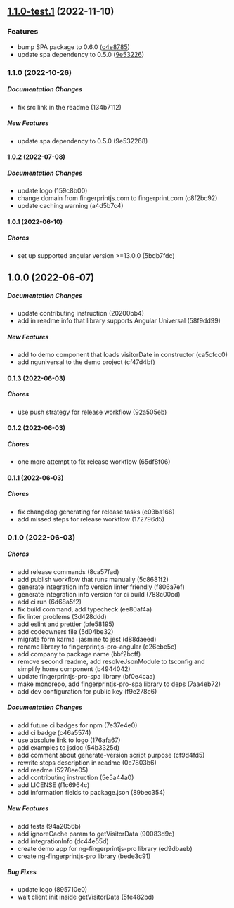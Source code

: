 ## [1.1.0-test.1](https://github.com/fingerprintjs/fingerprintjs-pro-angular/compare/v1.0.2...v1.1.0-test.1) (2022-11-10)


### Features

* bump SPA package to 0.6.0 ([c4e8785](https://github.com/fingerprintjs/fingerprintjs-pro-angular/commit/c4e87858d1b8ad47588419bcfb65fa97b88fcde0))
* update spa dependency to 0.5.0 ([9e53226](https://github.com/fingerprintjs/fingerprintjs-pro-angular/commit/9e5322686e64fe8a3ebc704287caa061b8a10e54))

### 1.1.0 (2022-10-26)

##### Documentation Changes

*  fix src link in the readme (134b7112)

##### New Features

*  update spa dependency to 0.5.0 (9e532268)

#### 1.0.2 (2022-07-08)

##### Documentation Changes

*  update logo (159c8b00)
*  change domain from fingerprintjs.com to fingerprint.com (c8f2bc92)
*  update caching warning (a4d5b7c4)

#### 1.0.1 (2022-06-10)

##### Chores

*  set up supported angular version >=13.0.0 (5bdb7fdc)

## 1.0.0 (2022-06-07)

##### Documentation Changes

*  update contributing instruction (20200bb4)
*  add in readme info that library supports Angular Universal (58f9dd99)

##### New Features

*  add to demo component that loads visitorDate in constructor (ca5cfcc0)
*  add nguniversal to the demo project (cf47d4bf)

#### 0.1.3 (2022-06-03)

##### Chores

*  use push strategy for release workflow (92a505eb)

#### 0.1.2 (2022-06-03)

##### Chores

*  one more attempt to fix release workflow (65df8f06)

#### 0.1.1 (2022-06-03)

##### Chores

*  fix changelog generating for release tasks (e03ba166)
*  add missed steps for release workflow (172796d5)

### 0.1.0 (2022-06-03)

##### Chores

*  add release commands (8ca57fad)
*  add publish workflow that runs manually (5c8681f2)
*  generate integration info version linter friendly (f806a7ef)
*  generate integration info version for ci build (788c00cd)
*  add ci run (6d68a5f2)
*  fix build command, add typecheck (ee80af4a)
*  fix linter problems (3d428ddd)
*  add eslint and prettier (bfe58195)
*  add codeowners file (5d04be32)
*  migrate form karma+jasmine to jest (d88daeed)
*  rename library to fingerprintjs-pro-angular (e26ebe5c)
*  add company to package name (bbf2bcff)
*  remove second readme, add resolveJsonModule to tsconfig and simplify home component (b4944042)
*  update fingerprintjs-pro-spa library (bf0e4caa)
*  make monorepo, add fingerprintjs-pro-spa library to deps (7aa4eb72)
*  add dev configuration for public key (f9e278c6)

##### Documentation Changes

*  add future ci badges for npm (7e37e4e0)
*  add ci badge (c46a5574)
*  use absolute link to logo (176afa67)
*  add examples to jsdoc (54b3325d)
*  add comment about generate-version script purpose (cf9d4fd5)
*  rewrite steps description in readme (0e7803b6)
*  add readme (5278ee05)
*  add contributing instruction (5e5a44a0)
*  add LICENSE (f1c6964c)
*  add information fields to package.json (89bec354)

##### New Features

*  add tests (94a2056b)
*  add ignoreCache param to getVisitorData (90083d9c)
*  add integrationInfo (dc44e55d)
*  create demo app for ng-fingerprintjs-pro library (ed9dbaeb)
*  create ng-fingerprintjs-pro library (bede3c91)

##### Bug Fixes

*  update logo (895710e0)
*  wait client init inside getVisitorData (5fe482bd)
